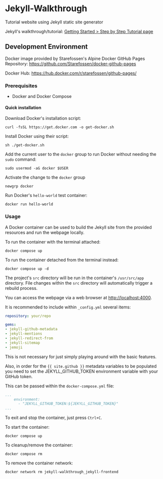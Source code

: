 # Jekyll-Walkthrough

Tutorial website using Jekyll static site generator

Jekyll's walkthrough/tutorial:
[Getting Started > Step by Step Tutorial page](https://jekyllrb.com/docs/step-by-step/)

## Development Environment

Docker image provided by Starefossen's Alpine Docker GitHub
Pages Repository:
<https://github.com/Starefossen/docker-github-pages>

Docker Hub: <https://hub.docker.com/r/starefossen/github-pages/>

### Prerequisites

- Docker and Docker Compose

#### Quick installation

Download Docker's installation script:

```console
curl -fsSL https://get.docker.com -o get-docker.sh
```

Install Docker using their script:

```console
sh ./get-docker.sh
```

Add the current user to the `docker` group to run Docker without needing the
`sudo` command:

```console
sudo usermod -aG docker $USER
```

Activate the change to the `docker` group

```console
newgrp docker
```

Run Docker's `hello-world` test container:

```console
docker run hello-world
```

### Usage

A Docker container can be used to build the Jekyll site from the provided resources
and run the webpage locally.

To run the container with the terminal attached:

```console
docker compose up
```

To run the container detached from the terminal instead:

```console
docker compose up -d
```

The project's `src` directory will be run in the container's `/usr/src/app` directory.
File changes within the `src` directory will automatically trigger a rebuild
process.

You can access the webpage via a web browser at <http://localhost:4000>.

It is recommended to include within `_config.yml` several items:

```_config.yml
repository: your/repo

gems:
- jekyll-github-metadata
- jekyll-mentions
- jekyll-redirect-from
- jekyll-sitemap
- jemoji
```

This is not necessary for just simply playing around with the basic features.

Also, in order for the `{{ site.github }}` metadata variables to be populated
you need to set the JEKYLL_GITHUB_TOKEN environment variable with your GitHub
token.

This can be passed within the `docker-compose.yml` file:

```docker-compose.yml
...
    environment:
      - "JEKYLL_GITHUB_TOKEN:${JEKYLL_GITHUB_TOKEN}"
...
```

To exit and stop the container, just press `Ctrl+C`.

To start the container:

```console
docker compose up
```

To cleanup/remove the container:

```console
docker compose rm
```

To remove the container network:

```console
docker network rm jekyll-walkthrough_jekyll-frontend
```
